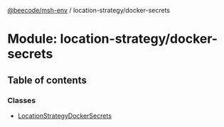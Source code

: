 [@beecode/msh-env](../README.md) / location-strategy/docker-secrets

# Module: location-strategy/docker-secrets

## Table of contents

### Classes

- [LocationStrategyDockerSecrets](../classes/location_strategy_docker_secrets.LocationStrategyDockerSecrets.md)
